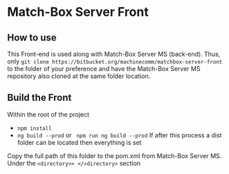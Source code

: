 # Match-Box Server Front

## How to use

This Front-end is used along with Match-Box Server MS (back-end). Thus, only `git clone https://bitbucket.org/machinecomm/matchbox-server-front` to the folder of 
your preference and have the Match-Box Server MS repository also cloned at the same folder location.

## Build the Front
Within the root of the project

* `npm install`
* `ng build --prod` or ` npm run ng build --prod`
If after this process a dist folder can be located then everything is set

Copy the full path of this folder to the pom.xml from Match-Box Server MS. Under the `<directory>> </<directory>` section